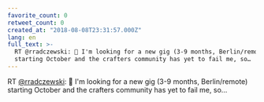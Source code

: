 ```yaml
---
favorite_count: 0
retweet_count: 0
created_at: "2018-08-08T23:31:57.000Z"
lang: en
full_text: >-
  RT @rradczewski: 🎉 I'm looking for a new gig (3-9 months, Berlin/remote)
  starting October and the crafters community has yet to fail me, so…
---
```


RT [@rradczewski](https://twitter.com/rradczewski): 🎉 I'm looking for a new gig
(3-9 months, Berlin/remote) starting October and the crafters community has yet
to fail me, so…
